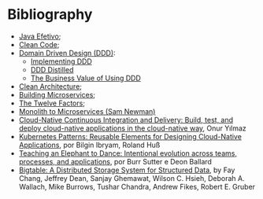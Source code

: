 # Bibliography



- [Java Efetivo](https://www.amazon.com/Effective-Java-2nd-Joshua-Bloch/dp/0321356683/ref=pd_lpo_14_t_0/137-8030169-2504860?_encoding=UTF8&pd_rd_i=0321356683&pd_rd_r=b3c8dab8-c0c9-4a4d-a018-a3ca61d90b58&pd_rd_w=NUGFI&pd_rd_wg=kRfae&pf_rd_p=7b36d496-f366-4631-94d3-61b87b52511b&pf_rd_r=CJ8160X0PF9Z2VMM0FQC&psc=1&refRID=CJ8160X0PF9Z2VMM0FQC);   
- [Clean Code](https://www.amazon.com/Clean-Code-Handbook-Software-Craftsmanship/dp/0132350882/ref=sr_1_1?dchild=1&keywords=clean+code&qid=1600030324&s=books&sr=1-1);
- [Domain Driven Design (DDD)](https://www.amazon.com/Domain-Driven-Design-Tackling-Complexity-Software/dp/0321125215/ref=sr_1_1?dchild=1&keywords=DDD&qid=1600030336&s=books&sr=1-1): 
  - [Implementing DDD](https://www.amazon.co.uk/Implementing-Domain-Driven-Design-Vaughn-Vernon/dp/0321834577) 
  - [DDD Distilled](https://www.amazon.co.uk/Domain-Driven-Design-Distilled-Vaughn-Vernon/dp/0134434420/ref=pd_lpo_14_t_1/262-0200870-8496500?_encoding=UTF8&pd_rd_i=0134434420&pd_rd_r=c7957a5b-3f2f-4008-8c93-8a9b5792c448&pd_rd_w=JKKyX&pd_rd_wg=dFALp&pf_rd_p=7b8e3b03-1439-4489-abd4-4a138cf4eca6&pf_rd_r=W41G9RPNEBHEF8Y5DXG8&psc=1&refRID=W41G9RPNEBHEF8Y5DXG8)
  - [The Business Value of Using DDD](https://www.informit.com/articles/article.aspx?p=1944876&seqNum=4)
- [Clean Architecture](https://www.amazon.com/Clean-Architecture-Craftsmans-Software-Structure/dp/0134494164/ref=sr_1_1?crid=V32SL0V5C426&dchild=1&keywords=clean+architecture&qid=1600030309&s=books&sprefix=clean+a%2Cstripbooks-intl-ship%2C270&sr=1-1);
- [Building Microservices](https://www.amazon.com/Building-Microservices-Designing-Fine-Grained-Systems/dp/1491950358/ref=sr_1_1?dchild=1&keywords=Building+Microservices&qid=1600030352&s=books&sr=1-1);
- [The Twelve Factors](https://12factor.net/);
- [Monolith to Microservices (Sam Newman)](https://www.amazon.com/Monolith-Microservices-Evolutionary-Patterns-Transform/dp/1492047848/ref=sr_1_1?dchild=1&keywords=Monolith+to+Microservices&qid=1600030381&s=books&sr=1-1)
- [Cloud-Native Continuous Integration and Delivery: Build, test, and deploy cloud-native applications in the cloud-native way](https://www.amazon.com.br/gp/product/B07HHDVSJK?ref_=kcp_mac_dp), Onur Yılmaz
- [Kubernetes Patterns: Reusable Elements for Designing Cloud-Native Applications](https://www.amazon.com.br/Kubernetes-Patterns-Designing-Cloud-Native-Applications-ebook/dp/B07QH3JCC6/ref=sr_1_1?__mk_pt_BR=%C3%85M%C3%85%C5%BD%C3%95%C3%91&dchild=1&keywords=kubernetes+patterns&qid=1591755073&s=digital-text&sr=1-1), por Bilgin Ibryam, Roland Huß
- [Teaching an Elephant to Dance: Intentional evolution across teams, processes, and applications](https://www.redhat.com/cms/managed-files/mi-middleware-teaching-elephant-to-dance-ebook-f8980kc-201709-en.pdf), por Burr Sutter e Deon Ballard
- [Bigtable: A Distributed Storage System for Structured Data](https://static.googleusercontent.com/media/research.google.com/en//archive/bigtable-osdi06.pdf), by Fay Chang, Jeffrey Dean, Sanjay Ghemawat, Wilson C. Hsieh, Deborah A. Wallach, Mike Burrows, Tushar Chandra, Andrew Fikes, Robert E. Gruber

